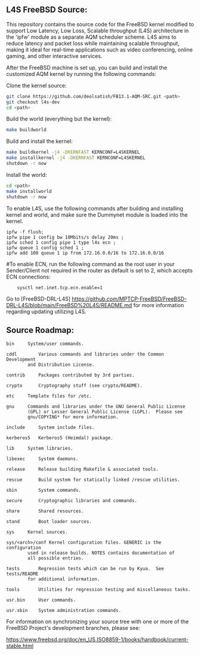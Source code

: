 L4S FreeBSD Source:
---------------
This repository contains the source code for the FreeBSD kernel modified to support Low Latency, Low Loss, Scalable throughput (L4S) architecture in the 'ipfw' module as a separate AQM scheduler scheme.
L4S aims to reduce latency and packet loss while maintaining scalable throughput, making it ideal for real-time applications such as video conferencing, online gaming, and other interactive services.

After the FreeBSD machine is set up, you can build and install the customized AQM kernel by running the following commands:

Clone the kernel source:
```bash
git clone https://github.com/deolsatish/FB13.1-AQM-SRC.git <path>
git checkout l4s-dev
cd <path>
```
Build the world (everything but the kernel):
```bash
make buildworld
```
Build and install the kernel:
```bash
make buildkernel -j4 -DKERNFAST KERNCONF=L4SKERNEL
make installkernel -j4 -DKERNFAST KERNCONF=L4SKERNEL
shutdown -r now
```
Install the world:
```bash
cd <path>
make installworld
shutdown -r now
```

To enable L4S, use the following commands after building and installing kernel and world, and make sure the Dummynet module is loaded into the kernel.
```
ipfw -f flush;
ipfw pipe 1 config bw 10Mbits/s delay 20ms ;
ipfw sched 1 config pipe 1 type l4s ecn ;
ipfw queue 1 config sched 1 ;
ipfw add 100 queue 1 ip from 172.16.0.0/16 to 172.16.0.0/16
```
#To enable ECN, run the following command as the root user in your Sender/Client not required in the router as default is set to 2, which accepts ECN connections:
```
	sysctl net.inet.tcp.ecn.enable=1
```
Go to [FreeBSD-DRL-L4S] https://github.com/MPTCP-FreeBSD/FreeBSD-DRL-L4S/blob/main/FreeBSD%20L4S/README.md for more information regarding updating utilizing L4S.


Source Roadmap:
---------------
```
bin		System/user commands.

cddl		Various commands and libraries under the Common Development
		and Distribution License.

contrib		Packages contributed by 3rd parties.

crypto		Cryptography stuff (see crypto/README).

etc		Template files for /etc.

gnu		Commands and libraries under the GNU General Public License
		(GPL) or Lesser General Public License (LGPL).  Please see
		gnu/COPYING* for more information.

include		System include files.

kerberos5	Kerberos5 (Heimdal) package.

lib		System libraries.

libexec		System daemons.

release		Release building Makefile & associated tools.

rescue		Build system for statically linked /rescue utilities.

sbin		System commands.

secure		Cryptographic libraries and commands.

share		Shared resources.

stand		Boot loader sources.

sys		Kernel sources.

sys/<arch>/conf Kernel configuration files. GENERIC is the configuration
		used in release builds. NOTES contains documentation of
		all possible entries.

tests		Regression tests which can be run by Kyua.  See tests/README
		for additional information.

tools		Utilities for regression testing and miscellaneous tasks.

usr.bin		User commands.

usr.sbin	System administration commands.
```

For information on synchronizing your source tree with one or more of
the FreeBSD Project's development branches, please see:

  https://www.freebsd.org/doc/en_US.ISO8859-1/books/handbook/current-stable.html
